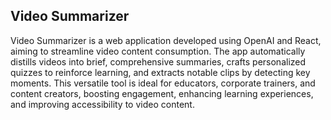 <h2>Video Summarizer</h2>
Video Summarizer is a web application developed using OpenAI and React, aiming to streamline video content consumption. The app automatically distills videos into brief, comprehensive summaries, crafts personalized quizzes to reinforce learning, and extracts notable clips by detecting key moments. This versatile tool is ideal for educators, corporate trainers, and content creators, boosting engagement, enhancing learning experiences, and improving accessibility to video content.
